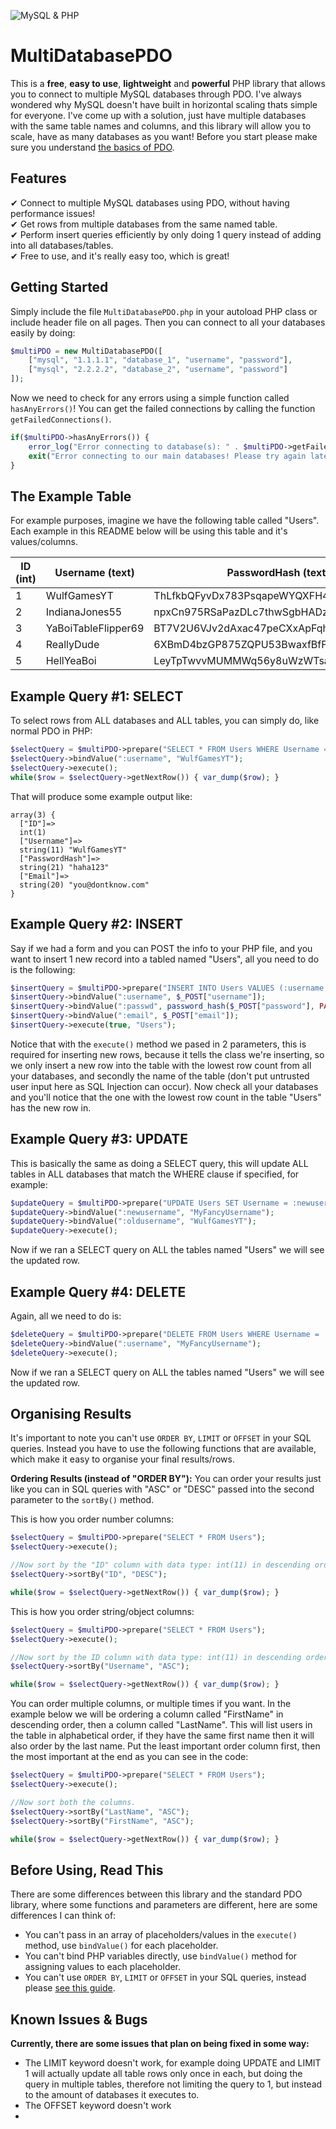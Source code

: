 ![MySQL & PHP](https://codegeekz.com/wp-content/uploads/php-mysql-logo-large.gif)

# MultiDatabasePDO
This is a **free**, **easy to use**, **lightweight** and **powerful** PHP library that allows you to connect to multiple MySQL databases through PDO. I've always wondered why MySQL doesn't have built in horizontal scaling thats simple for everyone. I've come up with a solution, just have multiple databases with the same table names and columns, and this library will allow you to scale, have as many databases as you want! Before you start please make sure you understand [the basics of PDO](https://secure.php.net/manual/en/book.pdo.php).

## Features
✔ Connect to multiple MySQL databases using PDO, without having performance issues!<br>
✔ Get rows from multiple databases from the same named table.<br>
✔ Perform insert queries efficiently by only doing 1 query instead of adding into all databases/tables.<br>
✔ Free to use, and it's really easy too, which is great!

## Getting Started
Simply include the file `MultiDatabasePDO.php` in your autoload PHP class or include header file on all pages.
Then you can connect to all your databases easily by doing:
```php
$multiPDO = new MultiDatabasePDO([
    ["mysql", "1.1.1.1", "database_1", "username", "password"],
    ["mysql", "2.2.2.2", "database_2", "username", "password"]
]);
```

Now we need to check for any errors using a simple function called `hasAnyErrors()`! You can get the failed connections by calling the function `getFailedConnections()`.
```php
if($multiPDO->hasAnyErrors()) {
    error_log("Error connecting to database(s): " . $multiPDO->getFailedConnections());
    exit("Error connecting to our main databases! Please try again later.");
}
```

## The Example Table
For example purposes, imagine we have the following table called "Users". Each example in this README below will be using this table and it's values/columns.<br>

| ID (int)      | Username (text)     | PasswordHash (text)                    | Email (text)       | FirstName (text)       | LastName (text)       |
| ------------- | ------------------- | -------------------------------------- | ------------- | ------------- | ------------- |
| 1             | WulfGamesYT         | ThLfkbQFyvDx783PsqapeWYQXFH4S9WubXt5hY | Tables        | Tables        | Tables        |
| 2             | IndianaJones55      | npxCn975RSaPazDLc7thwSgbHADzjUjxNM8bJm | Tables        | Tables        | Tables        |
| 3             | YaBoiTableFlipper69 | BT7V2U6VJv2dAxac47peCXxApFqhFpeBzGUCUq | Tables        | Tables        | Tables        |
| 4             | ReallyDude          | 6XBmD4bzGP875ZQPU53BwaxfBfFtCf4L6H2B7R | Tables        | Tables        | Tables        |
| 5             | HellYeaBoi          | LeyTpTwvvMUMMWq56y8uWzWTsak6DrsBdXaRRH | Tables        | Tables        | Tables        |

## Example Query #1: SELECT
To select rows from ALL databases and ALL tables, you can simply do, like normal PDO in PHP:
```php
$selectQuery = $multiPDO->prepare("SELECT * FROM Users WHERE Username = :username");
$selectQuery->bindValue(":username", "WulfGamesYT");
$selectQuery->execute();
while($row = $selectQuery->getNextRow()) { var_dump($row); }
```

That will produce some example output like:
```
array(3) {
  ["ID"]=>
  int(1)
  ["Username"]=>
  string(11) "WulfGamesYT"
  ["PasswordHash"]=>
  string(21) "haha123"
  ["Email"]=>
  string(20) "you@dontknow.com"
}
```

## Example Query #2: INSERT
Say if we had a form and you can POST the info to your PHP file, and you want to insert 1 new record into a tabled named "Users", all you need to do is the following:
```php
$insertQuery = $multiPDO->prepare("INSERT INTO Users VALUES (:username, :passwd, :email)");
$insertQuery->bindValue(":username", $_POST["username"]);
$insertQuery->bindValue(":passwd", password_hash($_POST["password"], PASSWORD_DEFAULT));
$insertQuery->bindValue(":email", $_POST["email"]);
$insertQuery->execute(true, "Users");
```

Notice that with the `execute()` method we pased in 2 parameters, this is required for inserting new rows, because it tells the class we're inserting, so we only insert a new row into the table with the lowest row count from all your databases, and secondly the name of the table (don't put untrusted user input here as SQL Injection can occur). Now check all your databases and you'll notice that the one with the lowest row count in the table "Users" has the new row in.

## Example Query #3: UPDATE
This is basically the same as doing a SELECT query, this will update ALL tables in ALL databases that match the WHERE clause if specified, for example:
```php
$updateQuery = $multiPDO->prepare("UPDATE Users SET Username = :newusername WHERE Username = :oldusername");
$updateQuery->bindValue(":newusername", "MyFancyUsername");
$updateQuery->bindValue(":oldusername", "WulfGamesYT");
$updateQuery->execute();
```
Now if we ran a SELECT query on ALL the tables named "Users" we will see the updated row.

## Example Query #4: DELETE
Again, all we need to do is:
```php
$deleteQuery = $multiPDO->prepare("DELETE FROM Users WHERE Username = :username");
$deleteQuery->bindValue(":username", "MyFancyUsername");
$deleteQuery->execute();
```
Now if we ran a SELECT query on ALL the tables named "Users" we will see the updated row.

## Organising Results
It's important to note you can't use `ORDER BY`, `LIMIT` or `OFFSET` in your SQL queries. Instead you have to use the following functions that are available, which make it easy to organise your final results/rows.

**Ordering Results (instead of "ORDER BY"):**
You can order your results just like you can in SQL queries with "ASC" or "DESC" passed into the second parameter to the `sortBy()` method.

This is how you order number columns:
```php
$selectQuery = $multiPDO->prepare("SELECT * FROM Users");
$selectQuery->execute();

//Now sort by the "ID" column with data type: int(11) in descending order.
$selectQuery->sortBy("ID", "DESC");

while($row = $selectQuery->getNextRow()) { var_dump($row); }
```

This is how you order string/object columns:
```php
$selectQuery = $multiPDO->prepare("SELECT * FROM Users");
$selectQuery->execute();

//Now sort by the ID column with data type: int(11) in descending order.
$selectQuery->sortBy("Username", "ASC");

while($row = $selectQuery->getNextRow()) { var_dump($row); }
```

You can order multiple columns, or multiple times if you want. In the example below we will be ordering a column called "FirstName" in descending order, then a column called "LastName". This will list users in the table in alphabetical order, if they have the same first name then it will also order by the last name. Put the least important order column first, then the most important at the end as you can see in the code:
```php
$selectQuery = $multiPDO->prepare("SELECT * FROM Users");
$selectQuery->execute();

//Now sort both the columns.
$selectQuery->sortBy("LastName", "ASC");
$selectQuery->sortBy("FirstName", "ASC");

while($row = $selectQuery->getNextRow()) { var_dump($row); }
```

## Before Using, Read This
There are some differences between this library and the standard PDO library, where some functions and parameters are different, here are some differences I can think of:
* You can't pass in an array of placeholders/values in the `execute()` method, use `bindValue()` for each placeholder.
* You can't bind PHP variables directly, use `bindValue()` method for assigning values to each placeholder.
* You can't use `ORDER BY`, `LIMIT` or `OFFSET` in your SQL queries, instead please [see this guide](#organising-results).

## Known Issues & Bugs
**Currently, there are some issues that plan on being fixed in some way:**<br>
* The LIMIT keyword doesn't work, for example doing UPDATE and LIMIT 1 will actually update all table rows only once in each, but doing the query in multiple tables, therefore not limiting the query to 1, but instead to the amount of databases it executes to.
* The OFFSET keyword doesn't work
* 
